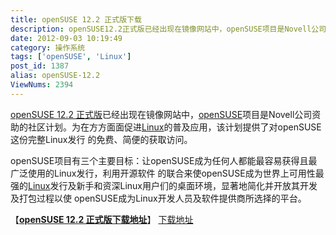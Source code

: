 ```yaml
---
title: openSUSE 12.2 正式版下载
description: openSUSE12.2正式版已经出现在镜像网站中，openSUSE项目是Novell公司资助的社区计划。为在方方面面促进Linux的普及应用，该计划提供了对openSUSE这份完整Linux发行的免费、简便的获取访问。openSUSE项目有三个主要目标：让openSUSE成为任何人都能最容易获得且最广泛使用的Linux发行，利用开源软件的联合来使openSUSE成为世界上可用性最强的Li
date: 2012-09-03 10:19:49
category: 操作系统
tags: ['openSUSE', 'Linux']
post_id: 1387
alias: openSUSE-12.2
ViewNums: 2394
---
```


[openSUSE 12.2 正式版](/blog/opensuse-122)已经出现在镜像网站中，[openSUSE](/tags/openSUSE)项目是Novell公司资助的社区计划。为在方方面面促进[Linux](/tags/Linux)的普及应用，该计划提供了对openSUSE这份完整Linux发行 的免费、简便的获取访问。

openSUSE项目有三个主要目标：让openSUSE成为任何人都能最容易获得且最广泛使用的Linux发行，利用开源软件 的联合来使openSUSE成为世界上可用性最强的[Linux](/tags/Linux)发行及新手和资深Linux用户们的桌面环境，显著地简化并开放其开发及打包过程以使 openSUSE成为Linux开发人员及软件提供商所选择的平台。

【[**openSUSE 12.2 正式版下载地址**](/blog/opensuse-122)】
[下载地址](http://opensuse.linux.edu.lv/distribution/12.2/iso/)

